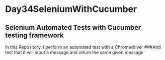# Day34SeleniumWithCucumber

## Selenium Automated Tests with Cucumber testing framework
In this Repository, I perform an automated test with a Chromedriver
###And test that it will input a message and return the same given message
